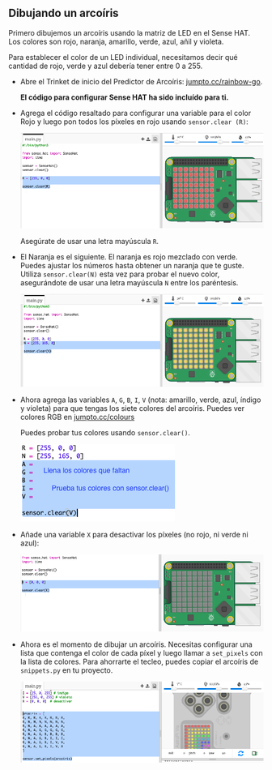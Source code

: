 ## Dibujando un arcoíris

Primero dibujemos un arcoíris usando la matriz de LED en el Sense HAT. Los colores son rojo, naranja, amarillo, verde, azul, añil y violeta.

Para establecer el color de un LED individual, necesitamos decir qué cantidad de rojo, verde y azul debería tener entre 0 a 255.

+ Abre el Trinket de inicio del Predictor de Arcoíris: <a href="http://jumpto.cc/rainbow-go" target="_blank">jumpto.cc/rainbow-go</a>.
    
    **El código para configurar Sense HAT ha sido incluído para ti.**

+ Agrega el código resaltado para configurar una variable para el color Rojo y luego pon todos los píxeles en rojo usando ` sensor.clear (R) `:
    
    ![captura de pantalla](images/rainbow-red.png)
    
    Asegúrate de usar una letra mayúscula `R`.

+ El Naranja es el siguiente. El naranja es rojo mezclado con verde. Puedes ajustar los números hasta obtener un naranja que te guste. Utiliza ` sensor.clear(N) ` esta vez para probar el nuevo color, asegurándote de usar una letra mayúscula `N` entre los paréntesis.
    
    ![captura de pantalla](images/rainbow-orange.png)

+ Ahora agrega las variables `A`, `G`, `B`, `I`, `V` (nota: amarillo, verde, azul, índigo y violeta) para que tengas los siete colores del arcoíris. Puedes ver colores RGB en <a href="http://jumpto.cc/colours" target="_blank">jumpto.cc/colours</a>
    
    Puedes probar tus colores usando `sensor.clear()`.
    
    ![captura de pantalla](images/rainbow-colours.png)

+ Añade una variable `X` para desactivar los píxeles (no rojo, ni verde ni azul):
    
    ![captura de pantalla](images/rainbow-off.png)

+ Ahora es el momento de dibujar un arcoíris. Necesitas configurar una lista que contenga el color de cada píxel y luego llamar a `set_pixels` con la lista de colores. Para ahorrarte el tecleo, puedes copiar el arcoíris de `snippets.py` en tu proyecto.
    
    ![captura de pantalla](images/rainbow-rainbow.png)